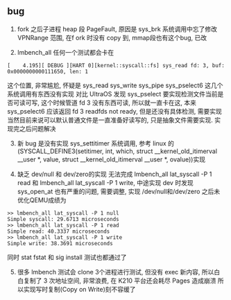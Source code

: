 ## bug
1. fork 之后子进程 heap 段 PageFault, 原因是 sys_brk 系统调用中忘了修改 VPNRange 范围, 在f ork 时没有 copy 到, mmap段也有这个bug, 已改

2. lmbench_all 任何一个测试都会卡在

```
[    4.195][ DEBUG ][HART 0][kernel::syscall::fs] sys_read fd: 3, buf: 0x0000000000111650, len: 1
```

这个位置, 非常尴尬, 怀疑是 sys_read sys_write sys_pipe sys_pselect6 这几个系统调用有东西没有实现
对比 UltraOS 发现 sys_pselect 要实现检测文件当前是否可读可写, 这个时候管道 fd 3 没有东西可读, 所以就一直卡在这, 本来sys_pselect6 应该返回 fd 3 readfds not ready, 但是还没有具体检测, 需要实现 当然目前来说可以默认普通文件是一直准备好读写的, 只是抽象文件需要实现. 实现完之后问题解决

3. 新 bug 是没有实现 sys_settitimer 系统调用, 参考 linux 的(SYSCALL_DEFINE3(setitimer, int, which, struct __kernel_old_itimerval __user *, value, struct __kernel_old_itimerval __user *, ovalue))实现

4. 缺乏 dev/null 和 dev/zero的实现 无法完成 lmbench_all lat_syscall -P 1 read 和 lmbench_all lat_syscall -P 1 write, 中途实现 dev 时发现 sys_open_at 也有严重的问题, 需要调整, 实现 /dev/null和/dev/zero 之后未优化QEMU成绩为
   
```
>> lmbench_all lat_syscall -P 1 null
Simple syscall: 29.6713 microseconds
>> lmbench_all lat_syscall -P 1 read
Simple read: 40.3337 microseconds
>> lmbench_all lat_syscall -P 1 write
Simple write: 38.3691 microseconds
```

同时 stat fstat 和 sig install 测试也都通过了

5. 很多 lmbench 测试会 clone 3个进程进行测试, 但没有 exec 新内容, 所以白白复制了 3 次地址空间, 非常浪费, 在 K210 平台还会耗尽 Pages 造成崩溃 所以实现写时复制(Copy on Write)刻不容缓了
